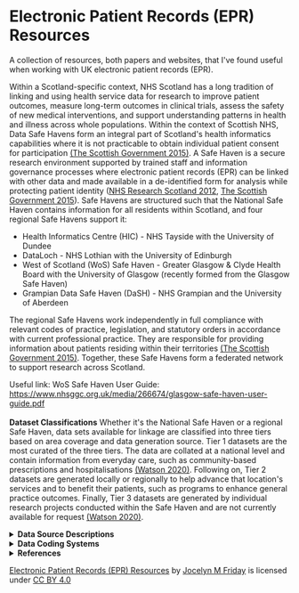 # Electronic Patient Records (EPR) Resources
A collection of resources, both papers and websites, that I've found useful when working with UK electronic patient records (EPR). 

Within a Scotland-specific context, NHS Scotland has a long tradition of linking and using health service data for research to improve patient outcomes, measure long-term outcomes in clinical trials, assess the safety of new medical interventions, and support understanding patterns in health and illness across whole populations. Within the context of Scottish NHS, Data Safe Havens form an integral part of Scotland's health informatics capabilities where it is not practicable to obtain individual patient consent for participation <a href="#charterSH2015">(The Scottish Government 2015)</a>. A Safe Haven is a secure research environment supported by trained staff and information governance processes where electronic patient records (EPR) can be linked with other data and made available in a de-identified form for analysis while protecting patient identity (<a href="#sh2012">NHS Research Scotland 2012</a>, <a href="#charterSH2015">The Scottish Government 2015</a>). Safe Havens are structured such that the National Safe Haven contains information for all residents within Scotland, and four regional Safe Havens support it:
* Health Informatics Centre (HIC) - NHS Tayside with the University of Dundee
* DataLoch - NHS Lothian with the University of Edinburgh
* West of Scotland (WoS) Safe Haven - Greater Glasgow & Clyde Health Board with the University of Glasgow (recently formed from the Glasgow Safe Haven)
* Grampian Data Safe Haven (DaSH) - NHS Grampian and the University of Aberdeen

The regional Safe Havens work independently in full compliance with relevant codes of practice, legislation, and statutory orders in accordance with current professional practice. They are responsible for providing information about patients residing within their territories <a href="#charterSH2015">(The Scottish Government 2015)</a>. Together, these Safe Havens form a federated network to support research across Scotland. 

Useful link: WoS Safe Haven User Guide: https://www.nhsggc.org.uk/media/266674/glasgow-safe-haven-user-guide.pdf
<br></br>
<b>Dataset Classifications</b>
Whether it's the National Safe Haven or a regional Safe Haven, data sets available for linkage are classified into three tiers based on area coverage and data generation source. Tier 1 datasets are the most curated of the three tiers. The data are collated at a national level and contain information from everyday care, such as community-based prescriptions and hospitalisations <a href="#Watson2020">(Watson 2020)</a>. Following on, Tier 2 datasets are generated locally or regionally to help advance that location's services and to benefit their patients, such as programs to enhance general practice outcomes. Finally, Tier 3 datasets are generated by individual research projects conducted within the Safe Haven and are not currently available for request <a href="#Watson2020">(Watson 2020)</a>.
<details>
<summary><b>Data Source Descriptions</b></summary>
  <p>[!NOTE] Except for the Demographics file, records are generated based on contact with the NHS.</p>

  The following is not an exhaustive list of available datasets, but rather, it is intended to provide a list of the most commonly requested ones. 
  Described datasets: 
  <br></br>

|Datasets | Description |
| ------------- | ------------- |
| Demographics | Patient demographics |
| Deaths | Death records |
| General Practice Local Enhanced Services (GP LES) | Primary care records for specific conditions |
| Scottish Morbidity Records (SMR) | Scottish secondary care records| 
| > SMR00 | Outpatient appointments & attendance |
| > SMR01 | General/acute inpatient & day case | 
| > SMR04 | Mental health inpatient & day cases | 
| Prescribing Information System (PIS) | Community-based dispensed prescriptions |
| Scottish Care Information - Diabetes Collaboration (SCI-Diabetes) | Scottish diabetes registry | 
| Scottish Care Information Store (SCI Store)| Test records |

  <details>
<summary><b><i>Demographics</i></b></summary>
    Scotland has a long history of EPR captured from birth through death using individual Community Health Index (CHI) numbers. CHI numbers allow for the unique identification and tracking of patients across NHS Scotland's services <a href="#NHSDigChi2022">(NHS Digital 2022<i>a</i>)</a>. The CHI number is the Scottish equivalent to England and Wales's NHS number. CHI numbers are assigned to each patient upon first registration with the system <a href="#NHSChind">(NHS National Services Scotland nd<i>a</i>)</a>. CHI numbers are ten digits long, with the first six digits taken from the date of birth in two-digit format (<tt>DDMMYY</tt>), two random digits, a sex-based digit (i.e., even for women and odd for men), and an arithmetical check digit <a href="#NHSDigChi2022">(NHS Digital 2022<i>a</i>)</a>. 
    <br></br>
    The demographic data are collated from a collection of sources based on CHI numbers. The data available within the dataset are acquired largely from National Records Scotland (NRS) and records available to the NHS Safe Haven team. Demographic data include obfuscated date of birth (DOB), sex, and Scottish Index of Multiple Deprivation (SIMD).
    <br></br>
    <b>Date of Birth</b>
    The NHS Safe Haven team obfuscated the canonical DOB. In the <tt>YYYY-MM-DD</tt> date format, DOBs are uniformly obfuscated by setting the day part of the date to be the middle of the month while maintaining the month and year values. For example, a birthday of 1922-01-09 would be changed to 1922-01-15.
 <br></br>
<b>Sex</b> The Demographics <tt>sex</tt> field was taken as the authoritative version for an individual's sex. 
<br></br>
<b>Scottish Index of Multiple Deprivation (SIMD)</b>
    Scottish Index of Multiple Deprivation (SIMD) is an area-based measurement of socioeconomic deprivation assigned to residents of Scotland based on where they live. Scottish residents' SIMD 2012 status was calculated by the Scottish Government using thirty-one indicators from seven different aspects of deprivation: income, employment, health, education, housing, geographic access, and crime. The indicators are combined using a weighted sum to create a single index, providing a relative ranking for each small geographic area in Scotland. Areas average about 800 individuals <a href="#Executive2012">(The Scottish Government 2012)</a>. It is important to note that SIMD can only measure an area’s level of deprivation, not an individual’s level. The absence of deprivation should not necessarily be correlated with affluence. The terms most deprived or least deprived were used to refer to the areas and not to the individuals living in those areas <a href="#Executive2012">(The Scottish Government 2012)</a>. Other year's indexes are also available. 
<br></br>
Useful link: https://www.gov.scot/collections/scottish-index-of-multiple-deprivation-2020/
<br></br>

<p>[!NOTE] Ethnicity is not recorded in the demographics file, though it is recorded in multiple other datasets, including the Scottish Morbidity Records and Scottish Care Information (SCI) Diabetes. Each dataset has a different level of granularity (e.g., 'White' versus 'White - Scottish' or 'White - British').</p>
  </details>
    <details>
<summary><b><i>Deaths</i></b></summary>
      The deaths file is a Tier 1 dataset containing combined records of death from the General Register Office, sourcing data primarily from NRS deaths, though others can be used. Each record contains information including date of death (DOD), location of death, the underlying cause of death (COD), and space for up to 10 contributing <tt>COD</tt>. Since 1 January 2000, CODs are coded in accordance with the International Classification of Disease, 10<sup>th</sup> revision (ICD-10) <a href="#NRS_DeathsBackground">(National Records of Scotland 2017)</a>.
      <br></br>
      <b>Cause of death</b>
      The underlying COD was recorded under <tt>COD</tt>. Within Scotland and the UK, the underlying COD is defined according to the World Health Organization's (WHO) definition as either the disease or injury which initiated the series of events leading directly to death or the circumstances of the accident or violence which produced the fatal injury (<a href="#who2022death">World Health Organization 2022<i>a</i></a>, <a href="#NationalRecordsofScotlandCOD">National Records of Scotland 2019</a>). If the certifying medical personnel cannot choose a single underlying COD, NRS uses the internationally agreed mortality coding rules in the ICD-10 standard to select the underlying cause of death <a href="#Calderwood2018CertOfDeath">(Calderwood, C. & Slater, A. 2018)</a>. Additionally, up to ten contributory CODs may be recorded. These are listed in ascending order based on their location within the series of events leading to death, with the first recorded as <tt>COD0</tt> and the last recorded under <tt>COD9</tt>.
    </details>
      <details>
<summary><b><i>General Practice Local Enhanced Services (GP LES)</i></b></summary>
       <p> [!NOTE] Coverage ended in 2018. </p>
 Local Enhanced Services (LES) for general practice surgeries (GPs) is a service for which general practice surgeries receive additional payments for demonstrating a high-quality service for specific conditions, including coronary heart disease, diabetes mellitus, stroke, chronic obstructive pulmonary disease, heart failure with reduced ejection fraction (but not heart failure with preserved ejection fraction), learning disabilities, and nationally enhanced services for drug misuse. Surgeries can subscribe to any number of the LES, without covering every service. The GPLES is a dataset which contains information about patients who received care under the LES scheme. Of note, coverage ended in 2018. 

Each GPLES record contains a <tt>safehavenID</tt>, the event date (<tt>EventDate</tt>), a Read code describing the entry (<tt>READCODE</tt>), a user-editable description to complement said code (<tt>Description</tt>), a flag for if the record pertains to a prescription (<tt>IsPrescription</tt>), a flag for if the record pertains to numerical values (<tt>IsValue</tt>), two value fields (<tt>Value1</tt> and <tt>Value2</tt>), the local enhanced service area (e.g., 3 for diabetes and 4 for congestive heart failure) (<tt>LESAreaID</tt>).
      </details>
<details>
<summary><b><i>Scottish Morbidity Records (SMR)</i></b></summary>
Scottish Morbidity Records are Tier 1 datasets containing individual-level healthcare data for patients treated on the NHS within Scotland. The type of record denotes the general type of healthcare received and/or the patient's medical status.
<br/><br/>
<details>
<summary>SMR00 - Outpatient Appointments & Attendance</summary>
  [!NOTE] It is recommended to avoid using diagnostic or procedural information from SMR00
  <br></br>
  SMR00 contains information on outpatient appointments, attendance, and procedures performed. A record is generated when a patient either has outpatient clinical interaction or when the patient meets with a healthcare provider responsible for care outwith an outpatient clinic session <a href="#SMR00nd">(NHS National Services Scotland nd<i>b</i>)</a>. The value of SMR00 lies in tracking patient contact with a specialist. Unfortunately, this rarely includes information on diagnosis or procedures.
</details>
<details>
<summary>SMR01 - General/Acute Inpatient & Day Case</summary><a name="sec-smr01"></a>
SMR01 contains information regarding all general and acute inpatient and day cases from all NHS hospitals in Scotland. Each row of data corresponds to an episode of care. Patients receive a new episode of care each time they change specialty, significant facility <a href="#specialty">[1]</a>, or consultant for medical reasons.
   <br></br>
Each episode of care contains some demographic information about the patient, admission, discharge, procedures if performed, and diagnostic factor(s) contributing to the episode. The demographic information contained within each row is limited to ethnicity, age, and Scottish Index of Multiple Deprivation (SIMD) decile and quintile. Admission information covers admission date (<tt>ADMDATE</tt>), admission type (i.e., emergency, urgent, or routine in <tt>ADMTYPE</tt>), where the patient was admitted or transferred from (<tt>ADMTRANS</tt>), what specialty the patient was treated by (<tt>SPEC</tt>), and what hospital the patient was admitted to (<tt>HOSP</tt>). Discharge information covers discharge date (<tt>DISDATE</tt>), discharge type (e.g., regular discharge, death, or transfer in <tt>DISTYPE</tt>), and where the patient was discharged or transferred to (<tt>DISTRANS</tt>). 
Each record must have the first diagnostic position (<tt>DIAG1</tt>) populated, which defines the primary diagnosis or main problem treated within the episode of care, and may have up to five additional positions populated with diagnosis information classified using ICD-10 codes. Data quality assurance assessments have suggested coding accuracy levels $\geq$ 88% using the first 4 digits of the ICD-10 code for <tt>DIAG1</tt>, but accuracy declines for <tt>DIAG2</tt> - <tt>DIAG6</tt>, including under-reporting of common conditions such as heart failure and atrial fibrillation/flutter (<a href="#PHS2019">Public Health Scotland 2019</a>, <a href="#Khand2005">Khand et al. 2005</a>, <a href="#DataAccuractySMR012019">National Services Scotland Information Services Division 2019</a>). However, coding may be more accurate for some conditions which have a large objective component to diagnosis (e.g., cancer, myocardial infarction), but much less accurate for those which have a large subjective component (e.g., heart failure), or where the problem is not considered a primary problem (e.g., atrial fibrillation <a href="#Khand2005">(Khand et al. 2005)</a>.
 <br></br>

Additionally, each record has space for up to four procedures (<tt>OPxA</tt> [where <tt>x</tt> is the procedure number 1 - 4]) with the potential for additional information (e.g., laterality, aborted, or unsuccessful are coded in <tt>OPxB</tt> [where <tt>x</tt> is the procedure number 1 - 4]) codes recorded using Office of Population Censuses and Surveys Classification of Interventions and Procedures, version 4 (OPCS-4). Where applicable, the procedure coded in <tt>OP1A</tt> is considered the primary or main procedure for that episode of care. As with diagnostic codes, duality assurance assessments have shown coding accuracy levels $\geq$ 94% using the first four digits of the OPCS-4 code, with $\geq$ 97% of hospitals reporting codes <a href="#PHS2019">(Public Health Scotland 2019)</a>.  
<br></br>
<p id="specialty">[1] A division of medicine or density covering a specific area of clinical activity and identified within one of the Royal Colleges or Faculties.</p>

Useful links:
* SMR01 crib sheet:https://publichealthscotland.scot/media/24925/smr01_crib_270323.pdf
* Explanation of data collection and validation: https://www.publichealthscotland.scot/publications/acute-hospital-activity-and-nhs-beds-information-quarterly/acute-hospital-activity-and-nhs-beds-information-quarterly-quarter-ending-31-december-2019/data-quality/
* WoS SMR01 Data Package explanation: https://www.nhsggc.org.uk/media/251274/13-smr01-data-package.pdf
</details>
<details>
<summary>SMR04 - Mental Health Inpatient & Day Cases</summary>
  SMR04 contains information regarding mental health inpatient and day cases. The SMR04 dataset has a similar format to that of SMR01 with regard to the information provided. Data points are recorded within episodes of care and contain patient demographics, admission, discharge, and diagnostic information. However, in most cases, patients will be transferred to general hospitals to undergo procedures and medical intervention, which would be recorded in SMR01. For this reason, patients are still at risk of experiencing an SMR01 admission while receiving care under the purview of an SMR04 contributing facility. SMR04 admissions tend to be for more extended stays than are found in SMR01 admissions.
  <br></br>
  Useful links:
  SMR04 crib sheet: https://publichealthscotland.scot/media/24927/smr04_crib_270323.pdf
</details>
<details>
<summary>SMR06</summary>
</details>
</details> 
<details>
  
  <summary><b><i>Prescribing Information System (PIS)</i></b></summary>
  The Prescribing Information System (PIS) is a fairly unique resource that enables pharmaco-epidemiological research due to its population coverage and record linkage. PIS covers all NHS medications prescribed, dispensed and reimbursed in the community setting within Scotland <a href="#Alvarez-Madrazo2016">(Alvarez-Madrozo et al. 2016)</a>. Prescriptions written in hospitals and dispensed in the community setting are also included in the dataset <a href="#pis2022">(Information Services Division Scotland 2022<i>a</i>)</a>. Of note is that the West of Scotland version of PIS only holds records of dispensed prescriptions. PIS uses the CHI number to link individuals prescribing and dispensing data to their other health records data since 2009, with a coverage that is almost 100% for prescribed and dispensed items <a href="#Alvarez-Madrazo2016">(Alvarez-Madrozo et al. 2016)</a>. 
  <br></br>
  For each reimbursed prescription, PIS provides the approved name, product name, formulation, and strength using the British National Formulary (BNF) chapter and item codes. Importantly, PIS does not provide information on how often a medication should be taken, how many pills should be taken at one time, nor at what time of day. Additionally, records do not explicitly record the reasoning or timing of when treatment was started, changed, or terminated <a href="#williams2016making">(Williams, Brown, Peek & Buchan 2016)</a>. 
  <br></br>
  <b>Use of Prescribing and Dispensing Date</b>
  Each prescription record is accompanied by a prescribing date (<tt>PRESC_DATE</tt>), indicating when the medication was prescribed to the patient, and a dispensing date (<tt>DISP_DATE</tt>), when the patient acquired the medication. The PIS data has two known quirks involving the prescription and dispensing dates that need to be considered. Regarding the prescribing date, there were prescriptions for individual medications where the patient, medication, and prescribed date were the same, but each row had a different dispensed date. One would assume these are repeat prescriptions, but the pattern was rare before 2013. When this pattern isn't present, the prescribed date defaulted to the dispensed date for prescriptions after the initial prescription. That is, the prescribed date changed even if the prescription was repeated.
<br></br>
Concerning the dispensing date, recorded dates likely represent when the pharmacy was reimbursed for the prescription (typically the last day of the month) rather than the date when the medication was dispensed to the patient. This record pattern is shown below, where prescription dates are uniform throughout the month, while dispensing dates tend to fall on the last day of the month. This is likely an artefact due to Scotland's free at-the-point-of-contact prescriptions, where pharmacies are reimbursed monthly rather than on the day when the patient collects the medication. 

 <p></p>
    <p>
  <img src="references/Total_presc_date.png", width=300 alt> 
  <img src="references/Total_disp_date.png", width=300 alt> 
      
<em>Spread of recorded prescription days (<tt>PRESC_DATE</tt>) across the month versus spread of recorded dispensing days (<tt>DISP_DATE</tt>), a reimbursement artefact.</em>
</p>
  Useful link: 
* Describing paper: https://academic.oup.com/ije/article/45/3/714/2572798?login=true
  </details>
  <details>
  <summary><b><i>Scottish Care Information - Diabetes Collaboration (SCI-Diabetes)</i></b></summary>
    Scottish Care Information - Diabetes Collaboration (SCI-Diabetes) is a Tier 1 dataset holding the electronic clinical registry records pertaining to the treatment of people with diabetes mellitus in Scotland <a href="#Livingstone2012">(Livingstone et al. 2012)</a>. It holds some records dating back to the mid-1920s, but full coverage with automatic capture based on assigned Read Code started in 2000. It has a national estimated capture of $\geq$ 99% of all people diagnosed with diabetes mellitus <a href="#Livingstone2012">(Livingstone et al. 2012)</a>. 
    <br></br>
    
  Useful link: 
* Describing paper: https://journals.plos.org/plosmedicine/article?id=10.1371/journal.pmed.1001321
</details>
 <details>
  <summary><b><i>Scottish Care Information Store (SCI Store)</i></b></summary>
Scottish Care Information Store (SCI Store) is a Tier 2 dataset covering the Scottish NHS Health Boards and contains clinical reports from biochemistry, haematology, pathology, microbiology, and radiology <a href="#SciStoreAbout2015">(NHS National Services Scotland 2015)</a>. The most common SCI Store linkage provided is to extract information on haematology and biochemistry test values. When using haematology and biochemistry, it is recommended to select test types using the <tt>CLINICALCODEVALUE</tt> field to capture routine tests, rather than tests taken for niche reasons.  
   <br></br>
   
 Useful link: WoS data package description: https://www.nhsggc.org.uk/media/251273/07-scistore-data-package.pdf

   [!NOTE] Failed runs and impossible values are included.  Make sure to remove biologically implausible test results. 

<b>Serum Creatinine and Estimated Glomerular Filtration Rate</b>
       Creatinine is a waste product from muscle tissue. Normal serum levels are based predominantly on an individual's age and sex; high levels indicate impaired renal function. Serum Creatinine values were identified using the <tt>CLINICALCODEVALUE</tt> `44J3.'. It is commonly used to estimate renal function as the main component in calculating the estimated glomerular filtration rate (eGFR). It is recommended to calculate the eGFR values directly from the serum creatinine rather than using the recorded eGFR values, as these recorded values are capped at 60 ml/min/1.73m<sup>2</sup> when values surpass this, and not all recorded serum creatinine values have mapped eGFR value.  To calculate eGFR, one must assume that the serum creatinine values were standardised using isotope dilution mass spectrometry. 
 </details>
</details>

<details>
<summary><b>Data Coding Systems</b></summary>
The following coding systems are described below:  
<br></br>
  
|Coding System| Description | Dataset(s):  |
| ------------- | ------------- |------------- |
| International Classification of Diseases, 10<sup>th</sup> revision (ICD-10) | International disease classification | Deaths, SMR00, SMR01, & SMR04 |
| Office of Population Censuses and Surveys Classification of Interventions and Procedures, version 4 (OPCS-4) | Procedural codes | SMR01 & SMR04 |
| Read Codes | Primary care coding | GP LES |
| British National Formulary (BNF)| Coding of medications | PIS |
  
<details>
<summary><b><i>International Classification of Diseases, 10<sup>th</sup> revision (ICD-10)</i></b></summary><a name="sec-icd10"></a>
  The International Classification of Disease (ICD) was originally a system to classify causes of death but has since expanded its scope to include non-fatal diseases, medical procedures, impairments, disabilities and handicaps <a href="#whoicd2016">(World Health Organization 2016)</a>. The 10<sup>th</sup> revision was adopted by the WHO in May 1990 and went into effect on 1 January 1993 <a href="#WhoICD2022">(World Health Organization 2022<i>b</i>)</a>. More formally, the International Statistical Classification of Diseases and Related Health Problems, 10<sup>th</sup> Revision (ICD-10) coding standard is a hierarchical standard provided by the WHO to enable systematic health recording and collection of statistics on disease in primary, secondary, tertiary care, and death certificates internationally and over time <a href="#WhoICD2022">(World Health Organization 2022<i>b</i>)</a>. The codes translate potentially complicated medical diagnoses and other health problems into a finite set of alphanumeric codes, permitting easy storage and analysis <a href="#whoicd2016">(World Health Organization 2016)</a>. 
<br></br>
 Internationally, many countries have developed country-specific modifications to the WHO's version of the ICD-10 codes <a href="#Jette2010">(Jetté et al. 2010)</a>. Universally, codes are at least three characters long, and the maximum can vary (<a href="#whoicd2016">World Health Organization 2016</a>, <a href="#Jette2010">Jetté et al. 2010</a>). Within the UK, ICD-10 codes range between 4 and 6 characters long. The first character is a letter, following international standards, and the second two characters are always numbers, then a period followed by an alphanumeric character <a href="#generalICD">(NHS National Services Scotland nd<i>c</i>)</a>. In the case of a 3-character code, the UK fills in the fourth character with an 'x' <a href="#NhsDigitalIcd2022">(NHS Digital 2022<i>b</i>)</a>. If present, the sixth character is the dagger 'D' or asterisk 'A' indicator, though these can be present in the fifth position, where there are either modified 3-character or standard 4-character codes <a href="#codeFormats">(NHS National Services Scotland nd<i>d</i>)</a>. 
    <br></br>
  
Useful links: 
* More on ICD-10 and formatting in Scotland: https://publichealthscotland.scot/services/national-data-catalogue/data-dictionary/search-the-data-dictionary/icd-10-general-information/?Search=I&ID=986&Title=ICD-10%20General%20Information
* Classification browser ICD-10: https://icd.who.int/browse10/2016/en
* Code list generation: https://www.opencodelists.org/
  
</details>
<details>
<summary><b><i>Office of Population Censuses and Surveys Classification of Interventions and Procedures, version 4 (OPCS-4)</i></b></summary><a name="sec-opcs"></a>
  The Office of Population Censuses and Surveys Classification of Interventions and Procedures, version 4 (OPCS-4) coding standard is developed, maintained, licensed, and supported by NHS Digital's Terminology and Classifications Delivery Service and governed by Crown Copyright <a href="#opcsNHSDigital2019">(NHS Digital 2019)</a>. OPCS-4 is a hierarchical coding standard used to classify operations, procedures, and interventions conducted within the NHS. OPCS-4 codes are four characters long and have a similar structure to ICD-10 codes. OPCS-4 codes start with a letter followed by three digits. A full stop (.) separates the second and third digit <a href="#opcs2021">(NHS Digital 2021)</a>. 
  <br></br>
  
Useful link: Classification browser OPCS-4.10: https://classbrowser.nhs.uk/#/book/OPCS-4.10
  
</details>
<details>
<summary><b><i>Read Codes</i></b></summary>
Read Codes are a hierarchical controlled clinical vocabulary for terms and short phrases (<a href="#Robinson1997">Robinson et al. 1997</a>, <a href="#Pringle1990">Pringle 1990</a>, <a href="#Chisholm1990">Chisholm 1990</a>). The first widely used version of Read Codes was standardised to 4-byte set codes, which was then extended to a 5-byte unified set. Version 2 added a term code to hold an <tt>idea</tt> or <tt>concept</tt>, where the preferred term appends '00' and additional synonyms append term codes 11-99  <a href="#Booth1994">(Booth 1994)</a>. For example, if the original 5-byte Read Code was 'G30..' for acute myocardial infarction, the 5-byte version 2 code, with the preferred term code, is 'G30..00' for 'Acute myocardial infarction' and the first synonym, 'Attack - heart' for heart attack, is 'G30..11', followed by 'Coronary thrombosis', 'G30..12'. 
The WoS's GP LES dataset uses the 5-byte set of codes without the term code, which means synonyms are mapped onto the same five-digit code. For example, 'G580.00', 'Congestive heart failure', and 'G580.11', 'Congestive cardiac failure' both map onto 'G580.'. Additionally, trailing space holders (.) have been removed due to formatting errors or deliberate elimination. This means 'G580.11' maps to 'G580' and 'G58..00', and 'heart failure' maps to 'G58'. 
  <br></br>

  Useful links: 
  * Code lists (published, but use with care): https://clinicalcodes.rss.mhs.man.ac.uk/
  * HDRUK Phenotype Library (published, but use with care): https://phenotypes.healthdatagateway.org/
</details>
<details>
<summary><b><i>British National Formulary (BNF)</i></b></summary>
The first nine characters of the BNF code specify the chemical level of the medication. Within these nine characters, the first two characters indicate the chapter of the BNF from which the medication is taken. For example, drugs in BNF Chapter 2 (Cardiovascular System) will always begin with '02'. The code is then further subdivided into sections (e.g., Diuretics, contained within Chapter 2 Section 2 of the BNF, all begin with '0202'). The remaining six characters provide more detailed information about the medication, including whether the product is branded or generic, its strength, and its formulation (see below for a breakdown of a 9-character BNF code).
  <p>
  <img src="references/BNF Code_v2.png", width=400 alt>
  
  <em>A breakdown of the BNF code for a generic 40 mg tablet of furosemide. 'AA' in the 'Product' section always indicates that the medication is a generic version. The asterisk indicates that any code could be entered in this section.</em>
</p>
<br></br>
<b>Classifying Prescriptions</b>
There are two primary ways to classify prescriptions. The first and most straightforward way is to classify prescriptions using the BNF Chapter, Section, or Paragraph. The benefit of this classification mechanism is that it easily groups medications without incorporating potential selection bias or classification errors. However, combination medications are often in a separate paragraph from the constituent chemicals. 
<br></br>

The alternative is to classify medications based on their active chemicals, meaning that loop diuretics would include all medications which included a member of the loop diuretic family:
<br></br>

|BNF Code  | Description |
| ------------- | ------------- |
| 020202 | Loop diuretics (the Paragraph) |
| 0202040D0 | Amiloride HCI with loop diuretics |
| 0202040B0 | Co-amilofruse (Amiloride hydrochloride/frusemide) |
| 0202040T0 | Spironolactone with loop diuretics | 
| 0202040U0 | Triamterene with loop diuretics | 
| 0202080D0 | Bumetanide/Amiloride hydrochloride |
| 0202080C0 | Bumetanide/potassium | 
| 0202080K0 | Furosemide/potassium |

<br></br>

Useful links: 
* Open Prescribing: https://openprescribing.net/bnf/
* Code list generation: https://www.opencodelists.org/
* BNF code descriptions: https://www.bennett.ox.ac.uk/blog/2017/04/prescribing-data-bnf-codes/#:~:text=The%20BNF%20codes%20from%20this,BNF%20a%20drug%20is%20from.

</details>
</details>  
<details>
<summary><b>References</b></summary>
The contents of this page have been adapted and extended from my PhD thesis: 
Friday, J. M. 2023. The pharmaco-epidemiology of loop diuretic dispensing and its relationship to the diagnosis of heart failure and to prognosis. PhD, University of Glasgow. 
<br></br>

<p id="Alvarez-Madrazo2016"> Alvarez-Madrazo, S., McTaggart, S., Nangle, C., Nicholson, E. & Bennie, M. (2016), ‘Data resource profile: The Scottish National Prescribing Information System (PIS)’, International Journal of Epidemiology 45(3), 714–715f. URL: https://doi.org/10.1093/ije/dyw060

<p id="Booth1994"> Booth, N. (1994), ‘What are the Read Codes?’, Health Libraries Review 11(3), 177–182. URL: https://onlinelibrary.wiley.com/doi/abs/10.1046/j.1365-2532.1994.1130177.x
  
<p id="Calderwood2018CertOfDeath"> Calderwood, C. & Slater, A. (2018), ‘Guidene for doctors completing medical certificates of the cause of death (MCCD) and its quality assurance’. URL: https://www.gov.scot/publications/medical-certificates-of-cause-of-death-guidanceon-completion/. Accessed: 16 September 2022

<p id="Chisholm1990"> Chisholm, J. (1990), ‘The Read clinical classification’, BMJ (Clinical research ed.) 300(6732), 1092–1092. URL: https://www.bmj.com/content/300/6732/1092

<p id="pis2022"> Information Services Division Scotland (2022a), ‘Prescribing Information System (PIS)’. URL: https://www.ndc.scot.nhs.uk/National-Datasets/data.asp?SubID=9. Accessed: 10 January 2023

<p id="Jette2010"> Jetté, N., Quan, H., Hemmelgarn, B., Drosler, S., Maass, C., Oec, D.-G., Moskal, L., Paoin, W., Sundararajan, V., Gao, S., Jakob, R., Üstün, B., Ghali, W. A. & the IMECCHI Investigators (2010), ‘The development, evolution, and modifications of ICD-10: Challenges to the international comparability of morbidity data’, Medical Care 48(12), 1105–1110. URL: http://www.jstor.org/stable/25767019

<p id="Khand2005"> Khand, A. U., Shaw, M., Gemmel, I. & Cleland, J. G. (2005), ‘Do discharge codes underestimate hospitalisation due to heart failure? Validation study of hospital discharge coding for heart failure’, Eur J Heart Fail 7(5), 792–7. URL: https://www.ncbi.nlm.nih.gov/pubmed/16054867

<p id="Livingstone2012"> Livingstone, S. J., Looker, H. C., Hothersall, E. J., Wild, S. H., Lindsay, R. S., Chalmers, J., Cleland, S., Leese, G. P., McKnight, J., Morris, A. D., Pearson, D. W. M., Peden, N. R., Petrie, J. R., Philip, S., Sattar, N., Sullivan, F. & Colhoun, H. M. (2012), ‘Risk of cardiovascular disease and total mortality in adults with type 1 diabetes: Scottish registry linkage study’, PLOS Medicine 9(10), 1–11. URL: https://doi.org/10.1371/journal.pmed.1001321
  
<p id="opcsNHSDigital2019"> NHS Digital (2019), ‘DCB0084: OPCS Classification of Interventions and Procedures’. URL: https://digital.nhs.uk/data-and-information/information-standards/information-standardsand-data-collections-including-extractions/publications-and-notifications/standards-andcollections/dcb0084-opcs-classification-of-interventions-and-procedures. Accessed: 26 September 2022

<p id="opcs2021"> NHS Digital (2021), ‘National clinical coding standards OPCS-4’. URL: https://classbrowser.nhs.uk/ref_books/OPCS-4.9_NCCS-2021.pdf. Accessed: 5 October 2022

<p id="NHSDigChi2022"> NHS Digital (2022<i>a</i>), ‘Community Health Index Number’. URL: https://www.datadictionary.nhs.uk/attributes/community_health_index_number.html. Accessed: 2 October 2022

<p id="NhsDigitalIcd2022"> NHS Digital (2022<i>b</i>), ‘ICD-10 code’. URL: https://www.datadictionary.nhs.uk/data_elements/icd-10_code.html. Accessed: 25 September 2022

<p id="SciStoreAbout2015"> NHS National Services Scotland (2015), ‘SCI Store product overview’. URL: https://www.sci.scot.nhs.uk/products/store/General/SCI%20Store%20-%20Product%20Description.pdf. Accessed: 11 June 2022

<p id="NHSChind"> NHS National Services Scotland (nd<i>a</i>), ‘CHI number’. URL: https://www.ndc.scot.nhs.uk/Dictionary-AZ/Definitions/index.asp?Search=C&ID=128&Title=CHI%20Number. Accessed: 2 October 2022

<p id="SMR00nd"> NHS National Services Scotland (nd<i>b</i>), ‘SMR00 - summary of rules’. URL: https://www.ndc.scot.nhs.uk/Dictionary-AZ/Definitions/index.asp?Search=S&ID=996&Title=SMR00%20-%20Summary%20of%20Rules. Accessed: 19 May 2022

<p id="generalICD"> NHS National Services Scotland (nd<i>c</i>), General information on the ISCD & related health problems (ICD-10)’. URL: https://www.ndc.scot.nhs.uk/Data-Dictionary/SMR-Datasets/General-Clinical-Information/Diagnostic-Section/General%20Information%20on%20the%20ISCD. Accessed: 25 September 2022

<p id="codeFormats"> NHS National Services Scotland (nd<i>d</i>), ‘Code formats for ICD-10’. URL: https://www.ndc.scot.nhs.uk/Data-Dictionary/SMR-Datasets/General-Clinical-Information/Diagnostic-Section/Code-Formats-for-ICD10.asp  Accessed: 25 September 2022

<p id="NRS_DeathsBackground"> National Records of Scotland (2017), ‘Vital events - deaths - background information’. URL: https://www.nrscotland.gov.uk/files/statistics/vital-events/coding-causes-of-death.pdf. Accessed: 19 June 2022.

<p id="NationalRecordsofScotlandCOD"> National Records of Scotland (2019), ‘The medical certificate of the cause of death’. URL: https://www.nrscotland.gov.uk/statistics-and-data/statistics/statistics-by-theme/vitalevents/deaths/deaths-background-information/death-certificates-and-coding-the-causes-ofdeath/the-medical-certificate-of-the-cause-of-death. Accessed: 11 September 20122

<p id="DataAccuractySMR012019"> National Services Scotland Information Services Division (2019), ‘Assessment of SMR01 data Scotland 2014-2015’.
URL: https://www.isdscotland.org/Products-and-Services/Data-Quality/docs/Assessmentof-SMR01-Data-2014-15-report-181019.pdf. Accessed: 24 August 2022
  
<p id="sh2012"> NHS Research Scotland (2012), ‘Data Safe Haven’. URL: https://www.nhsresearchscotland.org.uk/research-in-scotland/data/safe-havens. Accessed: 3 October 2022.

<p id="Pringle1990"> Pringle, M. (1990), ‘The new agenda for general practice computing’, BMJ (Clinical research ed.) 301(6756), 827–828. URL: https://www.ncbi.nlm.nih.gov/pmc/articles/PMC1663967/
  
<p id="PHS2019"> Public Health Scotland (2019), Assessment of SMR01 (Acute Inpatient and Day Case) data Scotland 2019-2020, Public Health Scotland Report. URL: https://beta.isdscotland.org/media/7465/assessment-of-smr01-data-scotland-report-2019-v1.pdf. Accessed: 4 July 2022.

<p id="Robinson1997"> Robinson, D., Schulz, E., Brown, P. & Price, C. (1997), ‘Updating the Read Codes: user-interactive maintenance of a dynamic clinical vocabulary’, Journal of the American Medical Informatics Association: JAMIA 4(6), 465–472. URL: https://academic.oup.com/jamia/article/4/6/465/786188
  
<p id="Executive2012"> The Scottish Government (2012), ‘The Scottish Index of Multiple Deprivation 2012’. URL: https://www.gov.scot/binaries/content/documents/govscot/publications/statistics/2012/12/scottish-index-multiple-deprivation-2012-executive-summary/documents/scottishindex-multiple-deprivation-2012-executive-summary/scottish-index-multiple-deprivation-2012-executive-summary/govscot%3Adocument/00410895.pdf 

<p id="charterSH2015"> The Scottish Government (2015), ‘Charter for Safe Havens in Scotland: Handling unconsented data from National Health Service patient records to support research and statistics.’. URL: https://www.gov.scot/publications/charter-safe-havens-scotland-handling-unconsented-datanational-health-service-patient-records-support-research-statistics/documents/. Accessed: 3 October 2022.

<p id="Watson2020"> Watson, S. (2020), ‘Safe Haven’. URL: https://www.quest.scot.nhs.uk/hc/en-gb/articles/115005312709-Safe-Haven. Accessed: 19 April 2022.

<p id="williams2016making"> Williams, R., Brown, B., Peek, N. & Buchan, I. (2016), ‘Making medication data meaningful: illustrated with hypertension’, Studies in health technology and informatics 228, 247–251.


<p id="whoicd2016"> World Health Organization (2016), International statistical classification of diseases and related health problems - 10th revision, Vol. 3, 5th edn, World Health Organization, France. URL: https://apps.who.int/iris/bitstream/10665/246208/1/9789241549165-V1-eng.pdf

<p id="who2022death"> World Health Organization (2022<i>a</i>), ‘Cause of death’. URL:https://www.who.int/standards/classifications/classification-of-diseases/cause-of-death. Accessed: 16 September 2022.


<p id="WhoICD2022"> World Health Organization (2022<i>b</i>), ‘Classification of disease’. URL: https://www.who.int/standards/classifications/classification-of-diseases. Accessed: 25 September 2022.
 
</details>

<p xmlns:cc="http://creativecommons.org/ns#" xmlns:dct="http://purl.org/dc/terms/"><a property="dct:title" rel="cc:attributionURL" href="https://github.com/jocelynfriday/EPRResources/blob/main/README.md">Electronic Patient Records (EPR) Resources</a> by <a rel="cc:attributionURL dct:creator" property="cc:attributionName" href="https://github.com/jocelynfriday">Jocelyn M Friday</a> is licensed under <a href="https://creativecommons.org/licenses/by/4.0/?ref=chooser-v1" target="_blank" rel="license noopener noreferrer" style="display:inline-block;">CC BY 4.0<img style="height:22px!important;margin-left:3px;vertical-align:text-bottom;" src="https://mirrors.creativecommons.org/presskit/icons/cc.svg?ref=chooser-v1" alt=""><img style="height:22px!important;margin-left:3px;vertical-align:text-bottom;" src="https://mirrors.creativecommons.org/presskit/icons/by.svg?ref=chooser-v1" alt=""></a></p>

